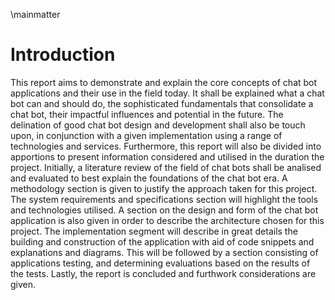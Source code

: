 \mainmatter

# Introduction

This report aims to demonstrate and explain the core concepts of chat bot applications and their use in the field today. It shall be explained what a chat bot can and should do, the sophisticated fundamentals that consolidate a chat bot, their impactful influences and potential in the future. The delination of good chat bot design and development shall also be touch upon, in conjunction with a given implementation using a range of technologies and services. Furthermore, this report will also be divided into apportions to present information considered and utilised in the duration the project. 
Initially, a literature review of the field of chat bots shall be analised and evaluated to best explain the foundations of the chat bot era. A methodology section is given to justify the approach taken for this project. The system requirements and specifications section will highlight the tools and technologies utilised. A section on the design and form of the chat bot application is also given in order to describe the architecture chosen for this project. The implementation segment will describe in great details the building and construction of the application with aid of code snippets and explanations and diagrams. This will be followed by a section consisting of applications testing, and determining evaluations based on the results of the tests. Lastly, the report is concluded and furthwork considerations are given.